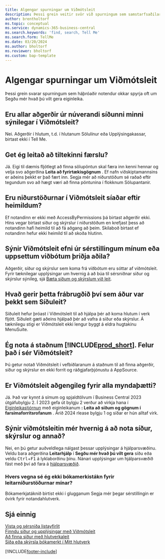 ```yaml
---
title: Algengar spurningar um Viðmótsleit
description: Þessi grein veitir svör við spurningum sem samstarfsaðilar og viðskiptavinir spyrja oft um Viðmótsleitina.
author: brentholtorf
ms.topic: conceptual
ms.service: dynamics-365-business-central
ms.search.keywords: 'find, search, Tell Me'
ms.search.form: TellMe
ms.date: 03/20/2024
ms.author: bholtorf
ms.reviewer: bholtorf
ms.custom: bap-template
---
```

# Algengar spurningar um Viðmótsleit

Þessi grein svarar spurningum sem háþróaðir notendur okkar spyrja oft um Segðu mér hvað þú vilt gera eiginleika.

## Eru allar aðgerðir úr núverandi síðunni minni sýnilegar í Viðmótsleit?

Nei. Aðgerðir í hlutum, t.d. í hlutanum Sölulínur eða Upplýsingakassar, birtast ekki í Tell Me.

## Get ég leitað að tiltekinni færslu?

Já. Eigi til dæmis fljótlegt að finna sölupöntun skal færa inn kenni hennar og velja svo aðgerðina **Leita að fyrirtækisgögnum** . Ef nafn viðskiptamannsins er aðeins þekkt er það fært inn. Segja mér að niðurstöðum sé raðað eftir tegundum svo að hægt væri að finna pöntunina í flokknum Sölupantanir.

## Eru niðurstöðurnar í Viðmótsleit síaðar eftir heimildum?

Ef notandinn er ekki með AccessByPermissions þá birtast aðgerðir ekki. Hins vegar birtast síður og skýrslur í niðurstöðum en krefjast þess að notandinn hafi heimild til að fá aðgang að þeim. Skilaboð birtast ef notandinn hefur ekki heimild til að skoða hlutinn.

## Sýnir Viðmótsleit efni úr sérstillingum mínum eða uppsettum viðbótum þriðja aðila?

Aðgerðir, síður og skýrslur sem koma frá viðbótum eru sóttar af viðmótsleit. Fyrir tæknilegar upplýsingar um hvernig á að búa til sérsniðnar síður og skýrslur sýnileg, sjá [Bæta síðum og skýrslum við leit](/dynamics365/business-central/dev-itpro/developer/devenv-al-menusuite-functionality).

## Hvað gerir þetta frábrugðið því sem áður var þekkt sem Síðuleit?

Síðuleit hefur þróast í Viðmótsleit til að hjálpa þér að koma hlutum í verk fljótt. Síðuleit gæti aðeins hjálpað þér að vafra á síður eða skýrslur. Á tæknilegu stigi er Viðmótsleit ekki lengur byggt á eldra hugtakinu MenuSuite.

## Ég nota á staðnum [!INCLUDE[prod_short](includes/prod_short.md)]. Felur það í sér Viðmótsleit?

Þú getur notað Viðmótsleit í vefbiðlaranum á staðnum til að finna aðgerðir, síður og skýrslur en ekki forrit og ráðgjafarþjónustu á AppSource.

## Er Viðmótsleit aðgengileg fyrir alla myndaþætti?

Já. Það var kynnt á símum og spjaldtölvum í Business Central 2023 útgáfubylgju 2. Í 2023 gefa út bylgju 2 verður að virkja hana í [Eiginleikastjórnun](/dynamics365/business-central/dev-itpro/administration/feature-management) með eiginleikanum **: Leita að síðum og gögnum í farsímaforritsrofanum** . Árið 2024 rlease bylgju 1 og síðar er hún alltaf virk.

<!-- removed in v20 because of Help pane
### Are the documentation results available in any language?
The help articles display in the language you have specified in **My Settings**, if help is available in that language.
-->

## Sýnir viðmótsleitin mér hvernig á að nota síður, skýrslur og annað?

Nei, en þú getur auðveldlega nálgast þessar upplýsingar á hjálparsvæðinu. Veldu bara aðgerðina **Leitarhjálp** í **Segðu mér hvað þú vilt gera** síðu eða veldu <kbd>Ctrl</kbd>+<kbd>F1</kbd> á lyklaborðinu þínu. Nánari upplýsingar um hjálparsvæðið fást með því að fara á [hjálparsvæðið](product-help-and-support.md#help-pane).

### Hvers vegna sé ég ekki bókamerkistákn fyrir leitarniðurstöðurnar mínar?

Bókamerkjatáknið birtist ekki í glugganum Segja mér þegar sérstillingin er óvirk fyrir notandahlutverk.

## Sjá einnig  

[Vista og sérsníða listayfirlit](ui-views.md)  
[Finndu síður og upplýsingar með Viðmótsleit](ui-search.md)  
[Að finna síður með hlutverkaleit](ui-role-explorer.md)  
[Síða eða skýrsla bókamerkt í Mitt hlutverk](ui-bookmarks.md)

[!INCLUDE[footer-include](includes/footer-banner.md)]
